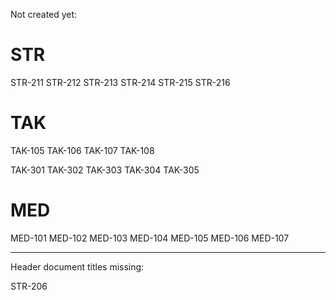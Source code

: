 Not created yet:

# STR

STR-211
STR-212
STR-213
STR-214
STR-215
STR-216

# TAK

TAK-105
TAK-106
TAK-107
TAK-108

TAK-301
TAK-302
TAK-303
TAK-304
TAK-305

# MED

MED-101
MED-102
MED-103
MED-104
MED-105
MED-106
MED-107

---

Header document titles missing:

STR-206
